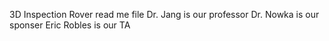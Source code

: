 3D Inspection Rover read me file
Dr. Jang is our professor
Dr. Nowka is our sponser
Eric Robles is our TA
